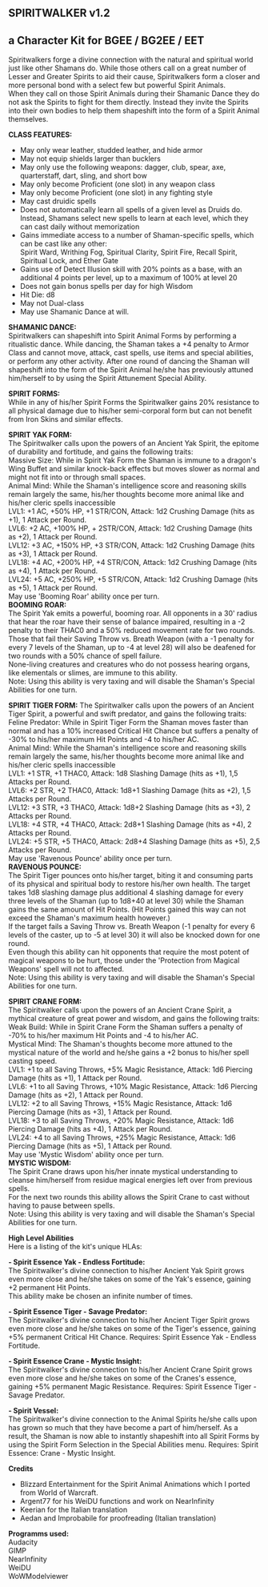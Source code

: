 ## SPIRITWALKER v1.2
## a Character Kit for BGEE / BG2EE / EET

Spiritwalkers forge a divine connection with the natural and spiritual world just
like other Shamans do. While those others call on a great number of Lesser and Greater Spirits to
aid their cause, Spiritwalkers form a closer and more personal bond with a select few but powerful
Spirit Animals.  
When they call on those Spirit Animals during their Shamanic Dance they do not ask the Spirits to
fight for them directly. Instead they invite the Spirits into their own bodies to help them shapeshift
into the form of a Spirit Animal themselves.  

**CLASS FEATURES:**  
- May only wear leather, studded leather, and hide armor  
- May not equip shields larger than bucklers  
- May only use the following weapons: dagger, club, spear, axe, quarterstaff, dart, sling, and short
bow  
- May only become Proficient (one slot) in any weapon class  
- May only become Proficient (one slot) in any fighting style  
- May cast druidic spells  
- Does not automatically learn all spells of a given level as Druids do. Instead, Shamans select new
spells to learn at each level, which they can cast daily without memorization  
- Gains immediate access to a number of Shaman-specific spells, which can be cast like any other:  
Spirit Ward, Writhing Fog, Spiritual Clarity, Spirit Fire, Recall Spirit, Spiritual Lock, and Ether
Gate  
- Gains use of Detect Illusion skill with 20% points as a base, with an additional 4 points per level,
up to a maximum of 100% at level 20  
- Does not gain bonus spells per day for high Wisdom  
- Hit Die: d8  
- May not Dual-class  
- May use Shamanic Dance at will.  
  
**SHAMANIC DANCE:**  
Spiritwalkers can shapeshift into Spirit Animal Forms by performing a ritualistic dance. While
dancing, the Shaman takes a +4 penalty to Armor Class and cannot move, attack, cast spells, use
items and special abilities, or perform any other activity. After one round of dancing the Shaman
will shapeshift into the form of the Spirit Animal he/she has previously attuned him/herself to by
using the Spirit Attunement Special Ability.  
  
**SPIRIT FORMS:**  
While in any of his/her Spirit Forms the Spiritwalker gains 20% resistance to all physical damage
due to his/her semi-corporal form but can not benefit from Iron Skins and similar effects.  
  
**SPIRIT YAK FORM:**  
The Spiritwalker calls upon the powers of an Ancient Yak Spirit, the epitome of durability and
fortitude, and gains the following traits:  
Massive Size: While in Spirit Yak Form the Shaman is immune to a dragon's Wing Buffet and
similar knock-back effects but moves slower as normal and might not fit into or through small
spaces.  
Animal Mind: While the Shaman's intelligence score and reasoning skills remain largely the same,
his/her thoughts become more animal like and his/her cleric spells inaccessible  
LVL1: +1 AC, +50% HP, +1 STR/CON, Attack: 1d2 Crushing Damage (hits as +1), 1 Attack per
Round.  
LVL6: +2 AC, +100% HP, + 2STR/CON, Attack: 1d2 Crushing Damage (hits as +2), 1 Attack per
Round.  
LVL12: +3 AC, +150% HP, +3 STR/CON, Attack: 1d2 Crushing Damage (hits as +3), 1 Attack per
Round.  
LVL18: +4 AC, +200% HP, +4 STR/CON, Attack: 1d2 Crushing Damage (hits as +4), 1 Attack per
Round.  
LVL24: +5 AC, +250% HP, +5 STR/CON, Attack: 1d2 Crushing Damage (hits as +5), 1 Attack per
Round.  
May use 'Booming Roar' ability once per turn.  
**BOOMING ROAR:**  
The Spirit Yak emits a powerful, booming roar. All opponents in a 30' radius that hear the roar have
their sense of balance impaired, resulting in a -2 penalty to their THAC0 and a 50% reduced
movement rate for two rounds.  
Those that fail their Saving Throw vs. Breath Weapon (with a -1 penalty for every 7 levels of the
Shaman, up to -4 at level 28) will also be deafened for two rounds with a 50% chance of spell
failure.  
None-living creatures and creatures who do not possess hearing organs, like elementals or slimes,
are immune to this ability.  
Note: Using this ability is very taxing and will disable the Shaman's Special Abilities for one turn.  
  
**SPIRIT TIGER FORM:**
The Spiritwalker calls upon the powers of an Ancient Tiger Spirit, a powerful and swift predator,
and gains the following traits:  
Feline Predator: While in Spirit Tiger Form the Shaman moves faster than normal and has a 10%
increased Critical Hit Chance but suffers a penalty of -30% to his/her maximum Hit Points and -4 to
his/her AC.  
Animal Mind: While the Shaman's intelligence score and reasoning skills remain largely the same,
his/her thoughts become more animal like and his/her cleric spells inaccessible  
LVL1: +1 STR, +1 THAC0, Attack: 1d8 Slashing Damage (hits as +1), 1,5 Attacks per Round.  
LVL6: +2 STR, +2 THAC0, Attack: 1d8+1 Slashing Damage (hits as +2), 1,5 Attacks per Round.  
LVL12: +3 STR, +3 THAC0, Attack: 1d8+2 Slashing Damage (hits as +3), 2 Attacks per Round.  
LVL18: +4 STR, +4 THAC0, Attack: 2d8+1 Slashing Damage (hits as +4), 2 Attacks per Round.  
LVL24: +5 STR, +5 THAC0, Attack: 2d8+4 Slashing Damage (hits as +5), 2,5 Attacks per Round.  
May use 'Ravenous Pounce' ability once per turn.  
**RAVENOUS POUNCE:**  
The Spirit Tiger pounces onto his/her target, biting it and consuming parts of its physical and
spiritual body to restore his/her own health. The target takes 1d8 slashing damage plus additional 4
slashing damage for every three levels of the Shaman (up to 1d8+40 at level 30) while the Shaman
gains the same amount of Hit Points. (Hit Points gained this way can not exceed the Shaman's
maximum health however.)  
If the target fails a Saving Throw vs. Breath Weapon (-1 penalty for every 6 levels of the caster, up
to -5 at level 30) it will also be knocked down for one round.  
Even though this ability can hit opponents that require the most potent of magical weapons to be
hurt, those under the 'Protection from Magical Weapons' spell will not to affected.  
Note: Using this ability is very taxing and will disable the Shaman's Special Abilities for one turn.  
  
**SPIRIT CRANE FORM:**  
The Spiritwalker calls upon the powers of an Ancient Crane Spirit, a mythical creature of great
power and wisdom, and gains the following traits:  
Weak Build: While in Spirit Crane Form the Shaman suffers a penalty of -70% to his/her maximum
Hit Points and -4 to his/her AC.  
Mystical Mind: The Shaman's thoughts become more attuned to the mystical nature of the world
and he/she gains a +2 bonus to his/her spell casting speed.  
LVL1: +1 to all Saving Throws, +5% Magic Resistance, Attack: 1d6 Piercing Damage (hits as +1),
1 Attack per Round.  
LVL6: +1 to all Saving Throws, +10% Magic Resistance, Attack: 1d6 Piercing Damage (hits as
+2), 1 Attack per Round.  
LVL12: +2 to all Saving Throws, +15% Magic Resistance, Attack: 1d6 Piercing Damage (hits as
+3), 1 Attack per Round.  
LVL18: +3 to all Saving Throws, +20% Magic Resistance, Attack: 1d6 Piercing Damage (hits as
+4), 1 Attack per Round.  
LVL24: +4 to all Saving Throws, +25% Magic Resistance, Attack: 1d6 Piercing Damage (hits as
+5), 1 Attack per Round.  
May use 'Mystic Wisdom' ability once per turn.  
**MYSTIC WISDOM:**  
The Spirit Crane draws upon his/her innate mystical understanding to cleanse him/herself from
residue magical energies left over from previous spells.  
For the next two rounds this ability allows the Spirit Crane to cast without having to pause between
spells.  
Note: Using this ability is very taxing and will disable the Shaman's Special Abilities for one turn.  
  
**High Level Abilities**  
Here is a listing of the kit's unique HLAs:  
  
**- Spirit Essence Yak - Endless Fortitude:**  
The Spiritwalker's divine connection to his/her Ancient Yak Spirit grows even more close and
he/she takes on some of the Yak's essence, gaining +2 permanent Hit Points.  
This ability make be chosen an infinite number of times.  
  
**- Spirit Essence Tiger - Savage Predator:**  
The Spiritwalker's divine connection to his/her Ancient Tiger Spirit grows even more close and
he/she takes on some of the Tiger's essence, gaining +5% permanent Critical Hit Chance.
Requires: Spirit Essence Yak - Endless Fortitude.  
  
**- Spirit Essence Crane - Mystic Insight:**  
The Spiritwalker's divine connection to his/her Ancient Crane Spirit grows even more close and
he/she takes on some of the Cranes's essence, gaining +5% permanent Magic Resistance. Requires:
Spirit Essence Tiger - Savage Predator.  
  
**- Spirit Vessel:**  
The Spiritwalker's divine connection to the Animal Spirits he/she calls upon has grown so much that
they have become a part of him/herself. As a result, the Shaman is now able to instantly shapeshift
into all Spirit Forms by using the Spirit Form Selection in the Special Abilities menu.
Requires: Spirit Essence: Crane - Mystic Insight.
  
**Credits**  
- Blizzard Entertainment for the Spirit Animal Animations which I ported from World of Warcraft.  
- Argent77 for his WeiDU functions and work on NearInfinity  
- Keerian for the Italian translation  
- Aedan and Improbabile for proofreading (Italian translation)  

**Programms used:**  
Audacity  
GIMP  
NearInfinity  
WeiDU  
WoWModelviewer  
